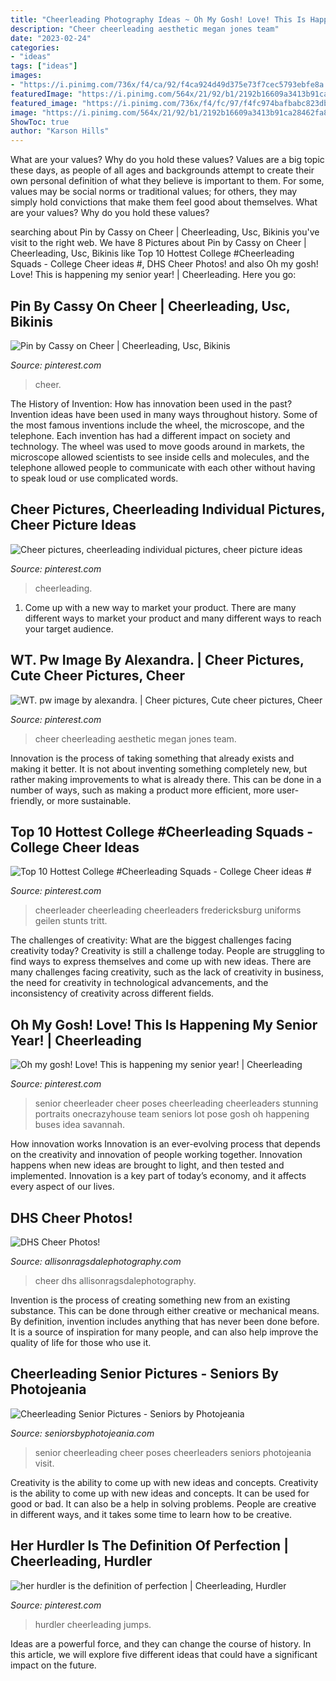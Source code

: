 ```yaml
---
title: "Cheerleading Photography Ideas ~ Oh My Gosh! Love! This Is Happening My Senior Year!"
description: "Cheer cheerleading aesthetic megan jones team"
date: "2023-02-24"
categories:
- "ideas"
tags: ["ideas"]
images:
- "https://i.pinimg.com/736x/f4/ca/92/f4ca924d49d375e73f7cec5793ebfe8a.jpg"
featuredImage: "https://i.pinimg.com/564x/21/92/b1/2192b16609a3413b91ca28462fa8c0aa.jpg"
featured_image: "https://i.pinimg.com/736x/f4/fc/97/f4fc974bafbabc823db1e66aee13d747.jpg"
image: "https://i.pinimg.com/564x/21/92/b1/2192b16609a3413b91ca28462fa8c0aa.jpg"
ShowToc: true
author: "Karson Hills"
---
```



What are your values? Why do you hold these values?
Values are a big topic these days, as people of all ages and backgrounds attempt to create their own personal definition of what they believe is important to them. For some, values may be social norms or traditional values; for others, they may simply hold convictions that make them feel good about themselves. What are your values? Why do you hold these values?

	

		
searching about Pin by Cassy on Cheer | Cheerleading, Usc, Bikinis you've visit to the right web. We have 8 Pictures about Pin by Cassy on Cheer | Cheerleading, Usc, Bikinis like Top 10 Hottest College #Cheerleading Squads - College Cheer ideas #, DHS Cheer Photos! and also Oh my gosh! Love! This is happening my senior year! | Cheerleading. Here you go:
		
    
## Pin By Cassy On Cheer | Cheerleading, Usc, Bikinis

<img loading=lazy src="https://i.pinimg.com/736x/f4/ca/92/f4ca924d49d375e73f7cec5793ebfe8a.jpg" onerror="this.onerror=null;this.src='https://tse2.mm.bing.net/th?id=OIP._droIQQ1lbegyeSOC5yaLQHaLH&amp;pid=15.1';" alt="Pin by Cassy on Cheer | Cheerleading, Usc, Bikinis">

_Source: pinterest.com_

>cheer. 

	

The History of Invention: How has innovation been used in the past?
Invention ideas have been used in many ways throughout history. Some of the most famous inventions include the wheel, the microscope, and the telephone. Each invention has had a different impact on society and technology. The wheel was used to move goods around in markets, the microscope allowed scientists to see inside cells and molecules, and the telephone allowed people to communicate with each other without having to speak loud or use complicated words.

    
## Cheer Pictures, Cheerleading Individual Pictures, Cheer Picture Ideas

<img loading=lazy src="https://i.pinimg.com/736x/4f/eb/f7/4febf719153521685dd6af93f98771fc.jpg" onerror="this.onerror=null;this.src='https://tse1.mm.bing.net/th?id=OIP.K1j3Cv7SAlAHtnMdXYXAGgHaLH&amp;pid=15.1';" alt="Cheer pictures, cheerleading individual pictures, cheer picture ideas">

_Source: pinterest.com_

>cheerleading. 

	

1. Come up with a new way to market your product. There are many different ways to market your product and many different ways to reach your target audience.

    
## WT. Pw Image By Alexandra. | Cheer Pictures, Cute Cheer Pictures, Cheer

<img loading=lazy src="https://i.pinimg.com/564x/21/92/b1/2192b16609a3413b91ca28462fa8c0aa.jpg" onerror="this.onerror=null;this.src='https://tse2.mm.bing.net/th?id=OIP.30lTexzLccFJDXmdwe2SfAHaHa&amp;pid=15.1';" alt="WT. pw image by alexandra. | Cheer pictures, Cute cheer pictures, Cheer">

_Source: pinterest.com_

>cheer cheerleading aesthetic megan jones team. 

	

Innovation is the process of taking something that already exists and making it better. It is not about inventing something completely new, but rather making improvements to what is already there. This can be done in a number of ways, such as making a product more efficient, more user-friendly, or more sustainable.

    
## Top 10 Hottest College #Cheerleading Squads - College Cheer Ideas #

<img loading=lazy src="https://i.pinimg.com/736x/f4/fc/97/f4fc974bafbabc823db1e66aee13d747.jpg" onerror="this.onerror=null;this.src='https://tse3.mm.bing.net/th?id=OIP.amfkeSNWbASM_L3A88ivPgHaLH&amp;pid=15.1';" alt="Top 10 Hottest College #Cheerleading Squads - College Cheer ideas #">

_Source: pinterest.com_

>cheerleader cheerleading cheerleaders fredericksburg uniforms geilen stunts tritt. 

	

The challenges of creativity: What are the biggest challenges facing creativity today?
Creativity is still a challenge today. People are struggling to find ways to express themselves and come up with new ideas. There are many challenges facing creativity, such as the lack of creativity in business, the need for creativity in technological advancements, and the inconsistency of creativity across different fields.

    
## Oh My Gosh! Love! This Is Happening My Senior Year! | Cheerleading

<img loading=lazy src="https://i.pinimg.com/736x/a0/f7/03/a0f703c367666eb65c8e87067631c8bf.jpg" onerror="this.onerror=null;this.src='https://tse1.mm.bing.net/th?id=OIP.IuQmjaThIdN6F3dGyhfTkwHaLH&amp;pid=15.1';" alt="Oh my gosh! Love! This is happening my senior year! | Cheerleading">

_Source: pinterest.com_

>senior cheerleader cheer poses cheerleading cheerleaders stunning portraits onecrazyhouse team seniors lot pose gosh oh happening buses idea savannah. 

	

How innovation works
Innovation is an ever-evolving process that depends on the creativity and innovation of people working together. Innovation happens when new ideas are brought to light, and then tested and implemented. Innovation is a key part of today’s economy, and it affects every aspect of our lives.

    
## DHS Cheer Photos!

<img loading=lazy src="http://allisonragsdalephotography.com/wp-content/uploads/2015/03/DSC3678.jpg" onerror="this.onerror=null;this.src='https://tse3.mm.bing.net/th?id=OIP.XHkE9-FHK2bRcH67FL4qtQHaFS&amp;pid=15.1';" alt="DHS Cheer Photos!">

_Source: allisonragsdalephotography.com_

>cheer dhs allisonragsdalephotography. 

	

Invention is the process of creating something new from an existing substance. This can be done through either creative or mechanical means. By definition, invention includes anything that has never been done before. It is a source of inspiration for many people, and can also help improve the quality of life for those who use it.

    
## Cheerleading Senior Pictures - Seniors By Photojeania

<img loading=lazy src="http://2sc7qi3zd2sh3skuex1obxo3.wpengine.netdna-cdn.com/wp-content/uploads/2017/01/cheerleading-senior-pictures-05.jpg" onerror="this.onerror=null;this.src='https://tse1.mm.bing.net/th?id=OIP.ho7-aDpDos2sBqGq26WvrQHaFS&amp;pid=15.1';" alt="Cheerleading Senior Pictures - Seniors by Photojeania">

_Source: seniorsbyphotojeania.com_

>senior cheerleading cheer poses cheerleaders seniors photojeania visit. 

	

Creativity is the ability to come up with new ideas and concepts.
Creativity is the ability to come up with new ideas and concepts. It can be used for good or bad. It can also be a help in solving problems. People are creative in different ways, and it takes some time to learn how to be creative.

    
## Her Hurdler Is The Definition Of Perfection | Cheerleading, Hurdler

<img loading=lazy src="https://i.pinimg.com/736x/7f/45/ab/7f45abe18d6f81430e88d96e3e5951e0--cheer-jumps-secret-places.jpg" onerror="this.onerror=null;this.src='https://tse2.mm.bing.net/th?id=OIP.UI6l5bsaoIxa9Ezln5YtdAHaIO&amp;pid=15.1';" alt="her hurdler is the definition of perfection | Cheerleading, Hurdler">

_Source: pinterest.com_

>hurdler cheerleading jumps. 

	

Ideas are a powerful force, and they can change the course of history. In this article, we will explore five different ideas that could have a significant impact on the future.

